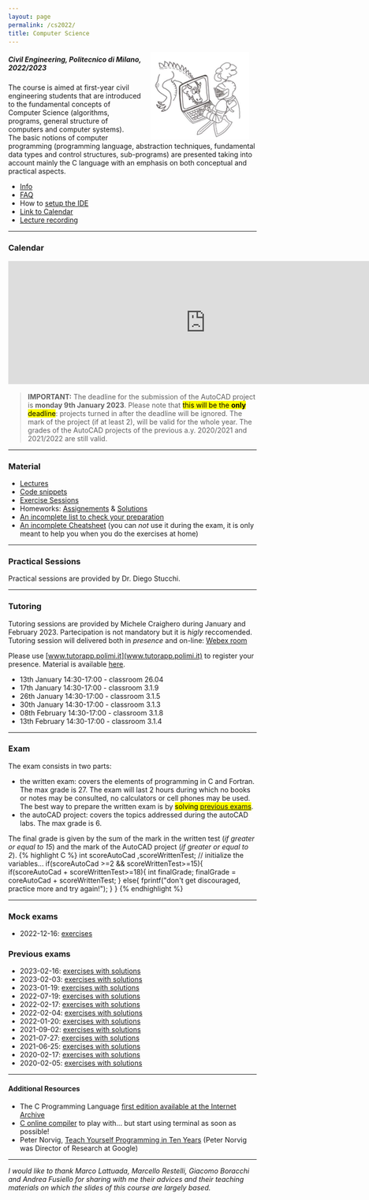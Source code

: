 ```yaml
---
layout: page
permalink: /cs2022/
title: Computer Science
---
```

<img src="../assets/img/cavaliere_cs.jpg" align="right" Hspace="15" Vspace="0" 
Border="0"  width="200" height="auto">
#####   Civil Engineering, Politecnico di Milano, 2022/2023

The course is aimed at first-year civil engineering students that are introduced to the fundamental concepts of Computer Science (algorithms, programs, general structure of computers and computer systems).  
The basic notions of computer programming (programming language, abstraction techniques, fundamental data types and control structures, sub-programs) are presented taking into account mainly the C language with an emphasis on both conceptual and practical aspects.


* [Info](https://polimi365-my.sharepoint.com/:b:/g/personal/10755186_polimi_it/EWBYUR6rwZlNoTtGAGc0fvEB92YVxeHdunVEUvgNNhZcFg?e=1wnhxD)
* [FAQ](https://polimi365-my.sharepoint.com/:b:/g/personal/10755186_polimi_it/EfUIuYh-QpJLhhDjDkA4HV8BJO2nUN5pcVSs968xa5Xzhw?e=AUJJGw) 
* How to [setup the IDE](https://polimi365-my.sharepoint.com/:b:/g/personal/10755186_polimi_it/ESz5vxiPPH5Kq9mi4l4Hho8BXZcOTZ_Lw52DIbDFFsaA0g?e=lgvx98)
* [Link to Calendar](https://calendar.google.com/calendar/embed?src=qrtjn4onc465o28e7ralsu0krs%40group.calendar.google.com&ctz=Europe%2FRome)
* [Lecture recording](https://docs.google.com/spreadsheets/d/1gqRbyUK9pkDlJUsDgUrLTx7p67HRiPZwR_2IqXNjQo4/edit?usp=sharing)

***

### Calendar

<iframe src="https://calendar.google.com/calendar/embed?height=250&wkst=1&bgcolor=%23ffffff&ctz=Europe%2FRome&showTitle=0&showNav=0&showDate=0&showPrint=0&showTabs=0&showCalendars=0&showTz=0&hl=en&mode=AGENDA&src=cXJ0am40b25jNDY1bzI4ZTdyYWxzdTBrcnNAZ3JvdXAuY2FsZW5kYXIuZ29vZ2xlLmNvbQ&color=%238E24AA" style="border-width:0" width="800" height="250" frameborder="0" scrolling="no"></iframe>

> **IMPORTANT:**  The deadline  for the submission of the AutoCAD project is <b>monday 9th January 2023</b>. Please note that <mark>this will be the <b>only</b> deadline</mark>: projects turned in after the deadline will be ignored. The mark of the project (if at least 2), will be valid for the whole year. 
The grades of the AutoCAD projects of the previous a.y. 2020/2021 and 2021/2022 are still valid.


***

### Material

* [Lectures](https://polimi365-my.sharepoint.com/:f:/g/personal/10755186_polimi_it/EmiWYc29LWFNjZZFoxKyo1MBZqxNLAuziTkjLWyoJZ5ASA?e=K2r6Fq)
* [Code snippets](https://polimi365-my.sharepoint.com/:f:/g/personal/10755186_polimi_it/Eufq1E1hYOREmq39shMoZakBZAuVRRiPsjkGN91FE1bNJw?e=XBCR3g)
* [Exercise Sessions](https://polimi365-my.sharepoint.com/:f:/g/personal/10755186_polimi_it/Eu1YSyED7J5MsmMTyXa8WW8BdG0W1WfqlcrSkBE1O7NL7Q?e=PaSMAC)
* Homeworks: [Assignements](https://polimi365-my.sharepoint.com/:f:/g/personal/10755186_polimi_it/EqNZfkKNjaBEp4qYLHmizR0BvwAZEsXcLMJYyhl8vslj6w?e=afEADe) & [Solutions](https://polimi365-my.sharepoint.com/:f:/g/personal/10755186_polimi_it/EsmF1DVi3qVPmHSslMncNiABwHhj5DnPAD887vDUofbPTA?e=mk9EYn)
* [An incomplete list to check your preparation](https://docs.google.com/document/d/1IGm8rZXVTdxsjXNxhyApiEnXeCJJqnJj4EBAIzTrGFE/edit?usp=sharing)
* [An incomplete Cheatsheet](https://polimi365-my.sharepoint.com/:b:/g/personal/10755186_polimi_it/EXF4GsQN9odHjEm6teH-EpQBD02r3hRQXl7hj9bVr1obLw?e=bNKIKv) (you can *not* use it during the exam, it is only meant to help you when you do the exercises at home)


***

### Practical Sessions

Practical sessions are provided by Dr. Diego Stucchi.

***

### Tutoring 

Tutoring sessions are provided by Michele Craighero during January and February 2023.
Partecipation is not mandatory but it is *higly* reccomended.
Tutoring session will delivered both in *presence* and on-line: [Webex room]( https://politecnicomilano.webex.com/meet/michele.craighero)

Please use [www.tutorapp.polimi.it](www.tutorapp.polimi.it) to register your presence.
Material is available [here](https://polimi365-my.sharepoint.com/:f:/g/personal/10755186_polimi_it/Eoh-rER2vzVHildA09qUdh8BK3F1WyUn4kNE-t2UXowS6g?e=0vJ8Ef).


* 13th January 14:30-17:00 - classroom 26.04
* 17th January 14:30-17:00 - classroom 3.1.9
* 26th January 14:30-17:00 - classroom 3.1.5  
* 30th January 14:30-17:00 - classroom 3.1.3
* 08th February 14:30-17:00 - classroom 3.1.8  
* 13th February 14:30-17:00 - classroom 3.1.4 


***

### Exam 

The exam consists in two parts:
* the written exam:  covers the elements of programming in C and Fortran. The max grade is 27. The exam will last 2 hours during which no books or notes may be consulted, no calculators or cell phones may be used. The best way to prepare the written exam is by <mark>solving <a href="#previousexams">previous exams</a></mark>. 
* the autoCAD project:  covers the topics addressed during the autoCAD labs.  The max grade is 6. 

The final grade is given by the sum of the mark in the written test (*if greater or equal to 15*) and the mark of the AutoCAD project (*if greater or equal to 2*). 
{% highlight C %}
int scoreAutoCad ,scoreWrittenTest;
// initialize the variables...
if(scoreAutoCad >=2 && scoreWrittenTest>=15){
    if(scoreAutoCad + scoreWrittenTest>=18){
        int finalGrade;
        finalGrade = coreAutoCad + scoreWrittenTest;
        }
        else{
        fprintf("don't get discouraged, practice more and try again!");
        }
}
{% endhighlight %}

***

### Mock exams

* 2022-12-16: [exercises](https://polimi365-my.sharepoint.com/:b:/g/personal/10755186_polimi_it/EUipfHP6hUVJpCAH1oGqPZABMDRG0PuvNOPFraIc456L0w?e=JXC0xs)

### <a name="previousexams">Previous exams</a>

* 2023-02-16: [exercises with solutions](https://polimi365-my.sharepoint.com/:b:/g/personal/10755186_polimi_it/EYM69I_34NhOly0kJ_ruUSwBveBuGN7SNr_7vbRVn159BA?e=ZJa3uq)
* 2023-02-03: [exercises with solutions](https://polimi365-my.sharepoint.com/:b:/g/personal/10755186_polimi_it/ESWha6hyVmhNnn1At_TIOkkBhc72qx2LHS0ZngV1yjyzmg?e=bGUQNf)
* 2023-01-19: [exercises with solutions](https://polimi365-my.sharepoint.com/:b:/g/personal/10755186_polimi_it/ERRjpjcmBNFPu7yFk6ARSMEBOqWIB_BYnfntsq6MUXbd8Q?e=MLzn0Y)
* 2022-07-19: [exercises with solutions](https://polimi365-my.sharepoint.com/:b:/g/personal/10755186_polimi_it/ERVKdPdGOmhGrkbgwhftp6oBfdyFlpj6IRRQdCFx4I08BA?e=TJydNZ)
* 2022-02-17: [exercises with solutions](https://polimi365-my.sharepoint.com/:b:/g/personal/10755186_polimi_it/EVhgTeWYVsFKhH8TcsIj1SYBF9psdl__4SI7AIPc2Q3aXA?e=uaGnfD)
* 2022-02-04: [exercises with solutions](https://polimi365-my.sharepoint.com/:b:/g/personal/10755186_polimi_it/EftodYBU0JJBhr9AXvdLsD4BgaA1mdr0xynhy1JYYI3TfQ?e=dL87CN)
* 2022-01-20: [exercises with solutions](https://polimi365-my.sharepoint.com/:b:/g/personal/10755186_polimi_it/EVs75FOKZmZGsHwGc4FMQtsBYRJT_w1gzftVJxJResALyA?e=GNcu0V)
* 2021-09-02: [exercises with solutions](https://polimi365-my.sharepoint.com/:b:/g/personal/10755186_polimi_it/ERoQ3qvbk6hInmhD6nlUoVMBUp6KihS41sW5Wjsq4wUASw?e=HJZVtv)
* 2021-07-27: [exercises with solutions](https://polimi365-my.sharepoint.com/:b:/g/personal/10755186_polimi_it/EZXWOGywNY9EnjJVLUd_rD8BDk5F23JNpofbp-sT3ZX5sQ?e=uypTTm)
* 2021-06-25: [exercises with solutions](https://polimi365-my.sharepoint.com/:b:/g/personal/10755186_polimi_it/EWh-kPCi7HlIuGRPYPHClNIBnNBwStm6zFtHuf8p8680Xg?e=QU20gc)
* 2020-02-17: [exercises with solutions](https://polimi365-my.sharepoint.com/:b:/g/personal/10755186_polimi_it/ERVYAB72tFlLpp335xuT7zcBzJ05BvF5piNtHYZC2DU73Q?e=6za8B4)
* 2020-02-05: [exercises with solutions](https://polimi365-my.sharepoint.com/:b:/g/personal/10755186_polimi_it/Ec_aNz_zuotDkl0sLSquC5EBU8kFjJXuetujr7AHav608Q?e=0Im71R)

***

####  Additional Resources 

* The C Programming Language [first edition available at the Internet Archive](https://archive.org/details/TheCProgrammingLanguageFirstEdition)
* [C online compiler](https://repl.it/languages/c) to play with... but start using terminal as soon as possible!
* Peter Norvig, [Teach Yourself Programming in Ten Years](http://norvig.com/21-days.html) (Peter Norvig was Director of Research at Google)

*** 

*I would like to thank Marco Lattuada, Marcello Restelli, Giacomo Boracchi and Andrea Fusiello for sharing with me their advices and their teaching materials on which the slides of this course are largely based.*


